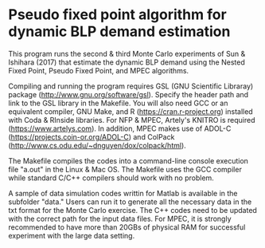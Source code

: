 # Pseudo fixed point algorithm for dynamic BLP demand estimation

This program runs the second & third Monte Carlo experiments of Sun & Ishihara (2017) that estimate the dynamic BLP
demand using the Nested Fixed Point, Pseudo Fixed Point, and MPEC algorithms. 

Compiling and running the program requires GSL (GNU Scientific Libraray) package (http://www.gnu.org/software/gsl). Specify the header path and link to the GSL library in the Makefile. You will also need GCC or an equivalent compiler, GNU Make, and R (https://cran.r-project.org) installed with Coda & RInside libraries. For NFP & MPEC, Artely's KNITRO is required (https://www.artelys.com). In addition, MPEC makes use of ADOL-C (https://projects.coin-or.org/ADOL-C) and ColPack (http://www.cs.odu.edu/~dnguyen/dox/colpack/html). 

The Makefile compiles the codes into a command-line console execution file "a.out"
in the Linux & Mac OS. The Makefile uses the GCC compiler while standard
C/C++ compilers should work with no problem.

A sample of data simulation codes writtin for Matlab is available in the subfolder "data." Users can run it to generate all the necessary data in the txt format for the Monte Carlo exercise. The C++ codes need to be updated with the correct path for the input data files. For MPEC, it is strongly recommended to have more than 20GBs of physical RAM for successful experiment with the large data setting. 

